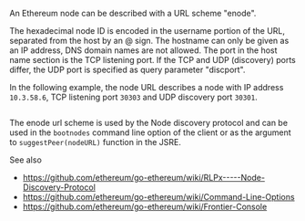 An Ethereum node can be described with a URL scheme "enode".

The hexadecimal node ID is encoded in the username portion of the URL, separated from the host by an @ sign. The hostname can only be given as an IP address, DNS domain names are not allowed. The port
in the host name section is the TCP listening port. If the TCP and UDP (discovery) ports differ, the UDP port is specified as query parameter "discport".

In the following example, the node URL describes a node with IP address `10.3.58.6`, TCP listening port `30303` and UDP discovery port `30301`.

```js enode://6f8a80d14311c39f35f516fa664deaaaa13e85b2f7493f37f6144d86991ec012937307647bd3b9a82abe2974e1407241d54947bbb39763a4cac9f77166ad92a0@10.3.58.6:30303?discport=30301
```

The enode url scheme is used by the Node discovery protocol and can be used in the `bootnodes` command line option of the client or as the argument to `suggestPeer(nodeURL)` function in the JSRE.

See also 
- https://github.com/ethereum/go-ethereum/wiki/RLPx-----Node-Discovery-Protocol
- https://github.com/ethereum/go-ethereum/wiki/Command-Line-Options
- https://github.com/ethereum/go-ethereum/wiki/Frontier-Console
